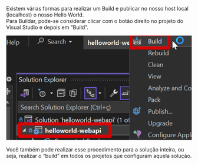 Existem várias formas para realizar um Build e publicar no nosso host local (localhost) o nosso Hello World.  
Para Buildar, pode-se considerar clicar com o botão direito no projeto do Visual Studio e depois em “Build”.

![image.png](/.attachments/image-e1b1f875-6229-40f6-bfe8-96b8f8f42e67.png)

Você também pode realizar esse procedimento para a solução inteira, ou seja, realizar o “build” em todos os projetos que configuram aquela solução.

